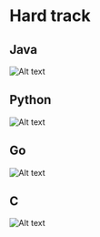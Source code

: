# Hard track

## Java
![Alt text](https://raw.githubusercontent.com/miguelluiscorreia/AppSec-samples/main/samples/images/java_hard.png)

## Python
![Alt text](https://raw.githubusercontent.com/miguelluiscorreia/AppSec-samples/main/samples/images/python_hard.png)

## Go
![Alt text](https://raw.githubusercontent.com/miguelluiscorreia/AppSec-samples/main/samples/images/go_hard.png)

## C
![Alt text](https://raw.githubusercontent.com/miguelluiscorreia/AppSec-samples/main/samples/images/c_hard.png)

